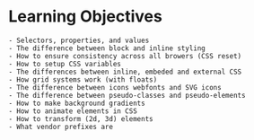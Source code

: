 # Learning Objectives

    - Selectors, properties, and values
    - The difference between block and inline styling
    - How to ensure consistency across all browers (CSS reset)
    - How to setup CSS variables
    - The differences between inline, embeded and external CSS
    - How grid systems work (with floats)
    - The difference between icons webfonts and SVG icons
    - The difference between pseudo-classes and pseudo-elements
    - How to make background gradients
    - How to animate elements in CSS
    - How to transform (2d, 3d) elements
    - What vendor prefixes are
